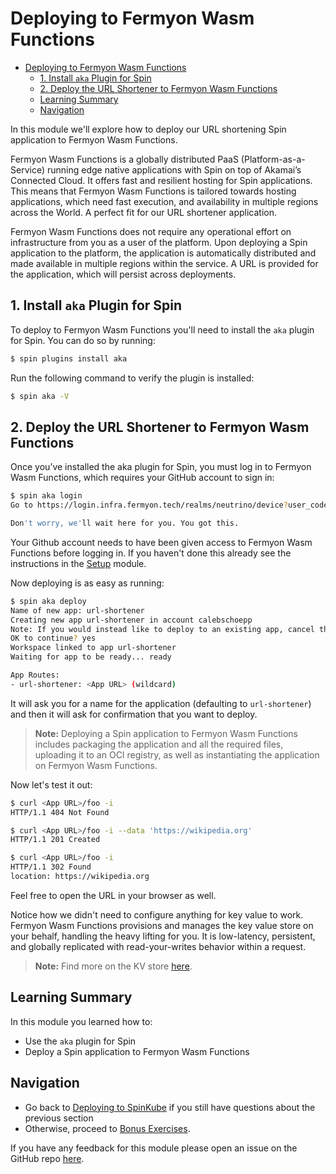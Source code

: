 # Deploying to Fermyon Wasm Functions

- [Deploying to Fermyon Wasm Functions](#deploying-to-fermyon-wasm-functions)
  - [1. Install `aka` Plugin for Spin](#1-install-aka-plugin-for-spin)
  - [2. Deploy the URL Shortener to Fermyon Wasm Functions](#2-deploy-the-url-shortener-to-fermyon-wasm-functions)
  - [Learning Summary](#learning-summary)
  - [Navigation](#navigation)

In this module we'll explore how to deploy our URL shortening Spin application to Fermyon Wasm Functions.

Fermyon Wasm Functions is a globally distributed PaaS (Platform-as-a-Service) running edge native applications with Spin on top of Akamai’s Connected Cloud. It offers fast and resilient hosting for Spin applications. This means that Fermyon Wasm Functions is tailored towards hosting applications, which need fast execution, and availability in multiple regions across the World. A perfect fit for our URL shortener application.

Fermyon Wasm Functions does not require any operational effort on infrastructure from you as a user of the platform. Upon deploying a Spin application to the platform, the application is automatically distributed and made available in multiple regions within the service. A URL is provided for the application, which will persist across deployments.

## 1. Install `aka` Plugin for Spin

To deploy to Fermyon Wasm Functions you'll need to install the `aka` plugin for Spin. You can do so by running:

```bash
$ spin plugins install aka
```

Run the following command to verify the plugin is installed:

```bash
$ spin aka -V
```

## 2. Deploy the URL Shortener to Fermyon Wasm Functions

Once you’ve installed the aka plugin for Spin, you must log in to Fermyon Wasm Functions, which requires your GitHub account to sign in:

```bash
$ spin aka login
Go to https://login.infra.fermyon.tech/realms/neutrino/device?user_code=AAAA-BBBB and follow the prompts.

Don't worry, we'll wait here for you. You got this.
```

Your Github account needs to have been given access to Fermyon Wasm Functions before logging in. If you haven't done this already see the instructions in the [Setup](00-setup.md#request-access-to-fermyon-wasm-functions) module.

Now deploying is as easy as running:

```bash
$ spin aka deploy
Name of new app: url-shortener
Creating new app url-shortener in account calebschoepp
Note: If you would instead like to deploy to an existing app, cancel this deploy and link this workspace to the app with `spin aka app link`
OK to continue? yes
Workspace linked to app url-shortener
Waiting for app to be ready... ready

App Routes:
- url-shortener: <App URL> (wildcard)
```

It will ask you for a name for the application (defaulting to `url-shortener`) and then it will ask for confirmation that you want to deploy.

> **Note:** Deploying a Spin application to Fermyon Wasm Functions includes packaging the application and all the required files, uploading it to an OCI registry, as well as instantiating the application on Fermyon Wasm Functions.

Now let's test it out:

```bash
$ curl <App URL>/foo -i
HTTP/1.1 404 Not Found

$ curl <App URL>/foo -i --data 'https://wikipedia.org'
HTTP/1.1 201 Created

$ curl <App URL>/foo -i
HTTP/1.1 302 Found
location: https://wikipedia.org
```

Feel free to open the URL in your browser as well.

Notice how we didn't need to configure anything for key value to work. Fermyon Wasm Functions provisions and manages the key value store on your behalf, handling the heavy lifting for you. It is low-latency, persistent, and globally replicated with read-your-writes behavior within a request.

> **Note:** Find more on the KV store [here](https://developer.fermyon.com/wasm-functions/using-key-value-store).

## Learning Summary

In this module you learned how to:

- Use the `aka` plugin for Spin
- Deploy a Spin application to Fermyon Wasm Functions

## Navigation

- Go back to [Deploying to SpinKube](02-spinkube.md) if you still have questions about the previous section
- Otherwise, proceed to [Bonus Exercises](04-bonus.md).

If you have any feedback for this module please open an issue on the GitHub repo [here](https://github.com/calebschoepp/truly-portable-code/issues/new).
